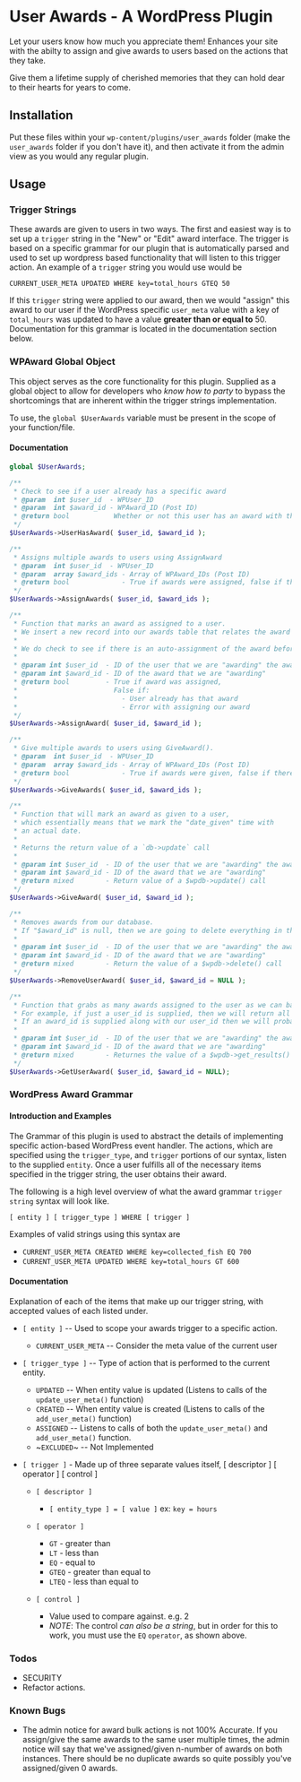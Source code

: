# User Awards - A WordPress Plugin

Let your users know how much you appreciate them! Enhances your site with the abilty to assign and give awards to users based on the actions that they take.

Give them a lifetime supply of cherished memories that they can hold dear to their hearts for years to come.

## Installation

Put these files within your `wp-content/plugins/user_awards` folder (make the `user_awards` folder if you don't have it), and then activate it from the admin view as you would any regular plugin.

## Usage

### Trigger Strings

These awards are given to users in two ways. The first and easiest way is to set up a `trigger` string in the "New" or "Edit" award interface. The trigger is based on a specific grammar for our plugin that is automatically parsed and used to set up wordpress based functionality that will listen to this trigger action. An example of a `trigger` string you would use would be

`CURRENT_USER_META UPDATED WHERE key=total_hours GTEQ 50`

If this `trigger` string were applied to our award, then we would "assign" this award to our user if the WordPress specific `user_meta` value with a key of `total_hours` was updated to have a value **greater than or equal to** 50. Documentation for this grammar is located in the documentation section below.

### WPAward Global Object

This object serves as the core functionality for this plugin. Supplied as a global object to allow for developers who *know how to party* to bypass the shortcomings that are inherent within the trigger strings implementation.

To use, the `global $UserAwards` variable must be present in the scope of your function/file.

#### Documentation

```php
global $UserAwards;

/**
 * Check to see if a user already has a specific award
 * @param  int $user_id  - WPUser_ID
 * @param  int $award_id - WPAward_ID (Post ID)
 * @return bool           Whether or not this user has an award with the current award id
 */
$UserAwards->UserHasAward( $user_id, $award_id );

/**
 * Assigns multiple awards to users using AssignAward
 * @param  int $user_id  - WPUser_ID
 * @param  array $award_ids - Array of WPAward_IDs (Post ID)
 * @return bool             - True if awards were assigned, false if there was an error with assigning awards
 */
$UserAwards->AssignAwards( $user_id, $award_ids );

/**
 * Function that marks an award as assigned to a user.
 * We insert a new record into our awards table that relates the award to the user.
 *
 * We do check to see if there is an auto-assignment of the award before we finish up our function though.
 *
 * @param int $user_id  - ID of the user that we are "awarding" the award to
 * @param int $award_id - ID of the award that we are "awarding"
 * @return bool 		- True if award was assigned,
 *                  	  False if:
 *                  	  	- User already has that award
 *                  	  	- Error with assigning our award
 */
$UserAwards->AssignAward( $user_id, $award_id );

/**
 * Give multiple awards to users using GiveAward().
 * @param  int $user_id  - WPUser_ID
 * @param  array $award_ids - Array of WPAward_IDs (Post ID)
 * @return bool             - True if awards were given, false if there was an error with giving awards
 */
$UserAwards->GiveAwards( $user_id, $award_ids );

/**
 * Function that will mark an award as given to a user,
 * which essentially means that we mark the "date_given" time with
 * an actual date.
 *
 * Returns the return value of a `db->update` call
 *
 * @param int $user_id  - ID of the user that we are "awarding" the award to
 * @param int $award_id - ID of the award that we are "awarding"
 * @return mixed        - Return value of a $wpdb->update() call
 */
$UserAwards->GiveAward( $user_id, $award_id );

/**
 * Removes awards from our database.
 * If "$award_id" is null, then we are going to delete everything in the database with the specific "$user_id"
 *
 * @param int $user_id  - ID of the user that we are "awarding" the award to
 * @param int $award_id - ID of the award that we are "awarding"
 * @return mixed 		- Return the value of a $wpdb->delete() call
 */
$UserAwards->RemoveUserAward( $user_id, $award_id = NULL );

/**
 * Function that grabs as many awards assigned to the user as we can based on the parameters given.
 * For example, if just a user_id is supplied, then we will return all of the awards with that user_id.
 * If an award_id is supplied along with our user_id then we will probably get only one award. Hopefully
 *
 * @param int $user_id  - ID of the user that we are "awarding" the award to
 * @param int $award_id - ID of the award that we are "awarding"
 * @return mixed 		- Returnes the value of a $wpdb->get_results() call
 */
$UserAwards->GetUserAward( $user_id, $award_id = NULL);
```

### WordPress Award Grammar

#### Introduction and Examples

The Grammar of this plugin is used to abstract the details of implementing specific action-based WordPress event handler. The actions, which are specified using the `trigger_type`, and `trigger` portions of our syntax, listen to the supplied `entity`. Once a user fulfills all of the necessary items specified in the trigger string, the user obtains their award.

The following is a high level overview of what the award grammar `trigger string` syntax will look like.

`[ entity ] [ trigger_type ] WHERE [ trigger ]`

Examples of valid strings using this syntax are

* `CURRENT_USER_META CREATED WHERE key=collected_fish EQ 700`
* `CURRENT_USER_META UPDATED WHERE key=total_hours GT 600`

#### Documentation

Explanation of each of the items that make up our trigger string, with accepted values of each listed under.

* `[ entity ]` -- Used to scope your awards trigger to a specific action.
	- `CURRENT_USER_META` -- Consider the meta value of the current user

* `[ trigger_type ]` -- Type of action that is performed to the current entity.
	- `UPDATED` -- When entity value is updated (Listens to calls of the  `update_user_meta()` function)
	- `CREATED` -- When entity value is created (Listens to calls of the `add_user_meta()` function)
	- `ASSIGNED` -- Listens to calls of both the `update_user_meta()` and `add_user_meta()` function.
	- ~`EXCLUDED`~ -- Not Implemented

* `[ trigger ]` - Made up of three separate values itself, [ descriptor ] [ operator ] [ control ]
	- `[ descriptor ]`
		- `[ entity_type ] = [ value ]` ex: `key = hours`

    - `[ operator ]`
    	- `GT` - greater than
    	- `LT` - less than
    	- `EQ` - equal to
    	- `GTEQ` - greater than equal to
    	- `LTEQ` - less than equal to

    - `[ control ]`
    	- Value used to compare against. e.g. 2
    	- *NOTE*: The control *can also be a string*, but in order for this to work, you must use the `EQ` `operator`, as shown above.

### Todos

* SECURITY
* Refactor actions.

### Known Bugs

* The admin notice for award bulk actions is not 100% Accurate. If you assign/give the same awards to the same user multiple times, the admin notice will say that we've assigned/given n-number of awards on both instances. There should be no duplicate awards so quite possibly you've assigned/given 0 awards.
